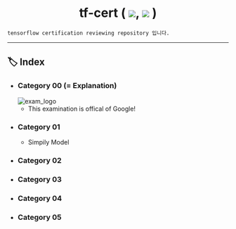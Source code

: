 <div align="center"><h1>tf-cert ( <img src="https://img.shields.io/badge/Python-3776AB?style=flat&logo=Python&logoColor=white"/>, <img src="https://img.shields.io/badge/Tensorflow-FF6F00?style=flat&logo=Tensorflow&logoColor=white"/> )</h1></div>

    tensorflow certification reviewing repository 입니다.

---

## **🏷️ Index**
- ### Category 00 (= Explanation)
    ![exam_logo]()
    - This examination is offical of Google!
- ### Category 01
    - Simpily Model
- ### Category 02
- ### Category 03
- ### Category 04
- ### Category 05
